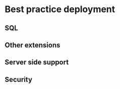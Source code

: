 Best practice deployment
========================

## <a id="deployment-sql" href="#deployment-sql"></a> SQL

## <a id="deployment-extensions" href="#deployment-extensions"></a> Other extensions

## <a id="deployment-server-side" href="#deployment-server-side"></a> Server side support

## <a id="deployment-security" href="#deployment-security"></a> Security
